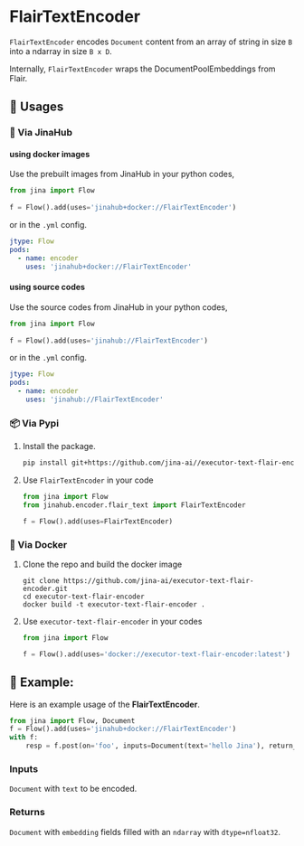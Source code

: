 # FlairTextEncoder

`FlairTextEncoder` encodes `Document` content from an array of string in size `B` into a ndarray in size `B x D`.
 
Internally, `FlairTextEncoder` wraps the DocumentPoolEmbeddings from Flair.

## 🚀 Usages

### 🚚 Via JinaHub

#### using docker images
Use the prebuilt images from JinaHub in your python codes, 

```python
from jina import Flow
	
f = Flow().add(uses='jinahub+docker://FlairTextEncoder')
```

or in the `.yml` config.
	
```yaml
jtype: Flow
pods:
  - name: encoder
    uses: 'jinahub+docker://FlairTextEncoder'
```

#### using source codes
Use the source codes from JinaHub in your python codes,

```python
from jina import Flow
	
f = Flow().add(uses='jinahub://FlairTextEncoder')
```

or in the `.yml` config.

```yaml
jtype: Flow
pods:
  - name: encoder
    uses: 'jinahub://FlairTextEncoder'
```


### 📦️ Via Pypi

1. Install the package.

	```bash
	pip install git+https://github.com/jina-ai//executor-text-flair-encoder.git
	```

1. Use `FlairTextEncoder` in your code

	```python
	from jina import Flow
	from jinahub.encoder.flair_text import FlairTextEncoder
	
	f = Flow().add(uses=FlairTextEncoder)
	```


### 🐳 Via Docker

1. Clone the repo and build the docker image

	```shell
	git clone https://github.com/jina-ai/executor-text-flair-encoder.git
	cd executor-text-flair-encoder
	docker build -t executor-text-flair-encoder .
	```

1. Use `executor-text-flair-encoder` in your codes

	```python
	from jina import Flow
	
	f = Flow().add(uses='docker://executor-text-flair-encoder:latest')
	```
 
## 🎉 Example:

Here is an example usage of the **FlairTextEncoder**.

```python
from jina import Flow, Document
f = Flow().add(uses='jinahub+docker://FlairTextEncoder')
with f:
    resp = f.post(on='foo', inputs=Document(text='hello Jina'), return_results=True)
```

### Inputs 

`Document` with `text` to be encoded.

### Returns

`Document` with `embedding` fields filled with an `ndarray`  with `dtype=nfloat32`.
